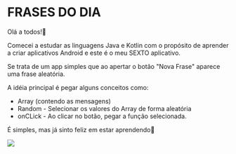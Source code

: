 # FRASES DO DIA

Olá a todos!👋  

Comecei a estudar as linguagens Java e Kotlin com o propósito de aprender a criar aplicativos Android e este é o meu SEXTO aplicativo.  

Se trata de um app simples que ao apertar o botão "Nova Frase" aparece uma frase aleatória. 

A idéia principal é pegar alguns conceitos como:  
* Array (contendo as mensagens) 
* Random - Selecionar os valores do Array de forma aleatória 
* onCLick  - Ao clicar no botão, pegar a função selecionada. 

É simples, mas já sinto feliz em estar aprendendo🙏

<img src="https://user-images.githubusercontent.com/60768726/121701681-871b6200-caa7-11eb-98df-bfae868f1c22.jpeg">
